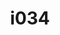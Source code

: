 ---
title: i034
text: In approaching tasks, do you
options:
  a: 
    text: Make lists and track progress carefully 
    dimension: J
  b:
    text: Prefer to explore and make adjustments
    dimension: P
---